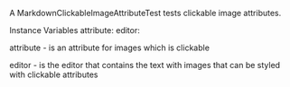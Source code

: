 A MarkdownClickableImageAttributeTest tests clickable image attributes.

Instance Variables
	attribute:		<MarkdownClickableImageAttribute>
	editor:		<MarkdownEditor>

attribute
	- is an attribute for images which is clickable

editor
	- is the editor that contains the text with images that can be styled with clickable attributes
